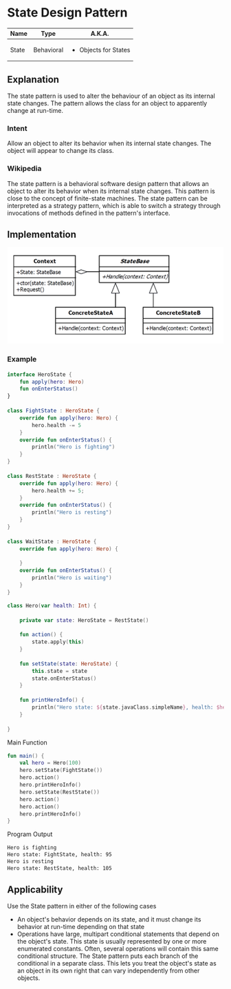 # State Design Pattern

|Name|Type|A.K.A.|
|---|---|---|
|State|Behavioral|<ul><li>Objects for States</li></ul>|

## Explanation

The state pattern is used to alter the behaviour of an object as its internal state changes. The pattern allows the
class for an object to apparently change at run-time.

### Intent

Allow an object to alter its behavior when its internal state changes. The object will appear to change its class.

### Wikipedia

The state pattern is a behavioral software design pattern that allows an object to alter its behavior when its internal
state changes. This pattern is close to the concept of finite-state machines. The state pattern can be interpreted as a
strategy pattern, which is able to switch a strategy through invocations of methods defined in the pattern's interface.

## Implementation

<img src="./src/main/resources/state-uml.png" width="600">

### Example

```kotlin
interface HeroState {
    fun apply(hero: Hero)
    fun onEnterStatus()
}

class FightState : HeroState {
    override fun apply(hero: Hero) {
        hero.health -= 5
    }
    override fun onEnterStatus() {
        println("Hero is fighting")
    }
}

class RestState : HeroState {
    override fun apply(hero: Hero) {
        hero.health += 5;
    }
    override fun onEnterStatus() {
        println("Hero is resting")
    }
}

class WaitState : HeroState {
    override fun apply(hero: Hero) {

    }
    override fun onEnterStatus() {
        println("Hero is waiting")
    }
}
```

```kotlin
class Hero(var health: Int) {

    private var state: HeroState = RestState()

    fun action() {
        state.apply(this)
    }

    fun setState(state: HeroState) {
        this.state = state
        state.onEnterStatus()
    }

    fun printHeroInfo() {
        println("Hero state: ${state.javaClass.simpleName}, health: $health")
    }

}
```

Main Function

```kotlin
fun main() {
    val hero = Hero(100)
    hero.setState(FightState())
    hero.action()
    hero.printHeroInfo()
    hero.setState(RestState())
    hero.action()
    hero.action()
    hero.printHeroInfo()
}
```

Program Output

```
Hero is fighting
Hero state: FightState, health: 95
Hero is resting
Hero state: RestState, health: 105
```

## Applicability

Use the State pattern in either of the following cases

* An object's behavior depends on its state, and it must change its behavior at run-time depending on that state
* Operations have large, multipart conditional statements that depend on the object's state. This state is usually
  represented by one or more enumerated constants. Often, several operations will contain this same conditional
  structure. The State pattern puts each branch of the conditional in a separate class. This lets you treat the object's
  state as an object in its own right that can vary independently from other objects.

